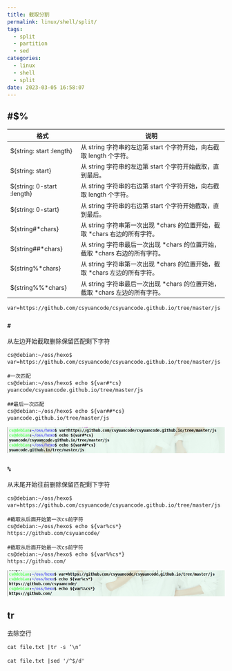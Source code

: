 ```yaml
---
title: 截取分割
permalink: linux/shell/split/
tags:
  - split
  - partition
  - sed
categories:
  - linux
  - shell
  - split
date: 2023-03-05 16:58:07
---
```


## #$%

| 格式                       | 说明                                                         |
| -------------------------- | ------------------------------------------------------------ |
| ${string: start :length}   | 从 string 字符串的左边第 start 个字符开始，向右截取 length 个字符。 |
| ${string: start}           | 从 string 字符串的左边第 start 个字符开始截取，直到最后。    |
| ${string: 0-start :length} | 从 string 字符串的右边第 start 个字符开始，向右截取 length 个字符。 |
| ${string: 0-start}         | 从 string 字符串的右边第 start 个字符开始截取，直到最后。    |
| ${string#*chars}           | 从 string 字符串第一次出现 *chars 的位置开始，截取 *chars 右边的所有字符。 |
| ${string##*chars}          | 从 string 字符串最后一次出现 *chars 的位置开始，截取 *chars 右边的所有字符。 |
| ${string%*chars}           | 从 string 字符串第一次出现 *chars 的位置开始，截取 *chars 左边的所有字符。 |
| ${string%%*chars}          | 从 string 字符串最后一次出现 *chars 的位置开始，截取 *chars 左边的所有字符。 |





```
var=https://github.com/csyuancode/csyuancode.github.io/tree/master/js
```



### `#` 

从左边开始截取删除保留匹配剩下字符



```
cs@debian:~/oss/hexo$ var=https://github.com/csyuancode/csyuancode.github.io/tree/master/js

#一次匹配
cs@debian:~/oss/hexo$ echo ${var#*cs}
yuancode/csyuancode.github.io/tree/master/js

##最后一次匹配
cs@debian:~/oss/hexo$ echo ${var##*cs}
yuancode.github.io/tree/master/js

```

![](/pics/split-zifu-q.png)





### `%`

从末尾开始往前删除保留匹配剩下字符

```
cs@debian:~/oss/hexo$ var=https://github.com/csyuancode/csyuancode.github.io/tree/master/js

#截取从后面开始第一次cs前字符
cs@debian:~/oss/hexo$ echo ${var%cs*}
https://github.com/csyuancode/

#截取从后面开始最一次cs前字符
cs@debian:~/oss/hexo$ echo ${var%%cs*}
https://github.com/
```

<!--more-->

![](/pics/split-zifu-h.png)







## tr

去除空行

```
cat file.txt |tr -s ‘\n’

cat file.txt |sed '/^$/d'
```







